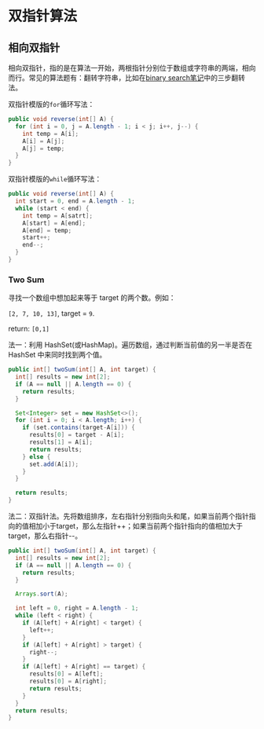 # 双指针算法

## 相向双指针

相向双指针，指的是在算法一开始，两根指针分别位于数组或字符串的两端，相向而行。常见的算法题有：翻转字符串，比如在[binary search笔记](binarysearch.md)中的三步翻转法。

双指针模版的`for`循环写法：

``` java
public void reverse(int[] A) {
  for (int i = 0, j = A.length - 1; i < j; i++, j--) {
    int temp = A[i];
    A[i] = A[j];
    A[j] = temp;
  }
}
```

双指针模版的`while`循环写法：

``` java
public void reverse(int[] A) {
  int start = 0, end = A.length - 1;
  while (start < end) {
    int temp = A[satrt];
    A[start] = A[end];
    A[end] = temp;
    start++;
    end--;
  }
}
```

### Two Sum

寻找一个数组中想加起来等于 target 的两个数。例如：

`[2, 7, 10, 13]`, target = `9`.

return: `[0,1]`

法一：利用 HashSet(或HashMap)。遍历数组，通过判断当前值的另一半是否在 HashSet 中来同时找到两个值。

``` java
public int[] twoSum(int[] A, int target) {
  int[] results = new int[2];
  if (A == null || A.length == 0) {
    return results;
  }

  Set<Integer> set = new HashSet<>();
  for (int i = 0; i < A.length; i++) {
    if (set.contains(target-A[i])) {
      results[0] = target - A[i];
      results[1] = A[i];
      return results;
    } else {
      set.add(A[i]);
    }
  }

  return results;
}
```

法二：双指针法。先将数组排序，左右指针分别指向头和尾，如果当前两个指针指向的值相加小于target，那么左指针++；如果当前两个指针指向的值相加大于target，那么右指针--。

``` java
public int[] twoSum(int[] A, int target) {
  int[] results = new int[2];
  if (A == null || A.length == 0) {
    return results;
  }

  Arrays.sort(A);

  int left = 0, right = A.length - 1;
  while (left < right) {
    if (A[left] + A[right] < target) {
      left++;
    }
    if (A[left] + A[right] > target) {
      right--;
    }
    if (A[left] + A[right] == target) {
      results[0] = A[left];
      results[0] = A[right];
      return results;
    }
  }
  return results;
}
```